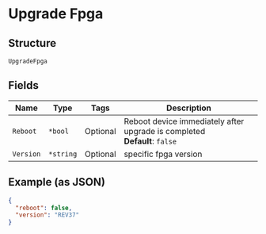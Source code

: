 
# Upgrade Fpga

## Structure

`UpgradeFpga`

## Fields

| Name | Type | Tags | Description |
|  --- | --- | --- | --- |
| `Reboot` | `*bool` | Optional | Reboot device immediately after upgrade is completed<br>**Default**: `false` |
| `Version` | `*string` | Optional | specific fpga version |

## Example (as JSON)

```json
{
  "reboot": false,
  "version": "REV37"
}
```

